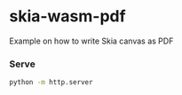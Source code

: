 # skia-wasm-pdf
Example on how to write Skia canvas as PDF

### Serve
```bash
python -m http.server
```